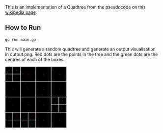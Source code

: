 This is an implementation of a Quadtree from the pseudocode on
this [wikipedia page](https://en.wikipedia.org/wiki/Quadtree#Pseudocode).

## How to Run
```sh
go run main.go
```

This will generate a random quadtree and generate an output
visualisation in output.png. Red dots are the points in the tree and the
green dots are the centres of each of the boxes.

![Quadtree Visualisation](output.png)
